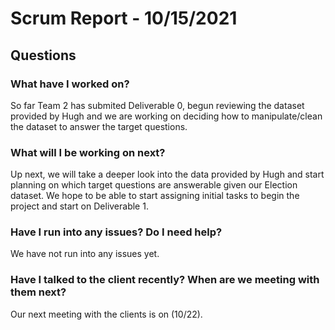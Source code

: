 # Scrum Report - 10/15/2021

## Questions

### What have I worked on?
So far Team 2 has submited Deliverable 0, begun reviewing the dataset provided by Hugh and we are working on deciding how to manipulate/clean the dataset to answer the target questions.

### What will I be working on next?
Up next, we will take a deeper look into the data provided by Hugh and start planning on which target questions are answerable given our Election dataset.
We hope to be able to start assigning initial tasks to begin the project and start on Deliverable 1.

### Have I run into any issues? Do I need help?
We have not run into any issues yet.

### Have I talked to the client recently? When are we meeting with them next?
Our next meeting with the clients is on (10/22).
